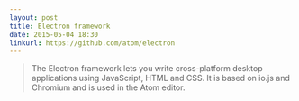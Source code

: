 ```yaml
---
layout: post
title: Electron framework
date: 2015-05-04 18:30
linkurl: https://github.com/atom/electron
---
```


> The Electron framework lets you write cross-platform desktop applications using JavaScript, HTML and CSS. It is based on io.js and Chromium and is used in the Atom editor.

